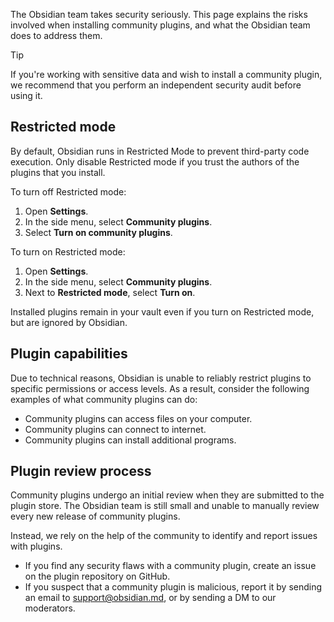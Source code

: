 The Obsidian team takes security seriously. This page explains the risks involved when installing community plugins, and what the Obsidian team does to address them.

> [!tip]
> If you're working with sensitive data and wish to install a community plugin, we recommend that you perform an independent security audit before using it.

## Restricted mode

By default, Obsidian runs in Restricted Mode to prevent third-party code execution. Only disable Restricted mode if you trust the authors of the plugins that you install.

To turn off Restricted mode:

1. Open **Settings**.
1. In the side menu, select **Community plugins**.
1. Select **Turn on community plugins**.

To turn on Restricted mode:

1. Open **Settings**.
1. In the side menu, select **Community plugins**.
1. Next to **Restricted mode**, select **Turn on**.

Installed plugins remain in your vault even if you turn on Restricted mode, but are ignored by Obsidian.

## Plugin capabilities

Due to technical reasons, Obsidian is unable to reliably restrict plugins to specific permissions or access levels. As a result, consider the following examples of what community plugins can do:

-   Community plugins can access files on your computer.
-   Community plugins can connect to internet.
-   Community plugins can install additional programs.

## Plugin review process

Community plugins undergo an initial review when they are submitted to the plugin store. The Obsidian team is still small and unable to manually review every new release of community plugins.

Instead, we rely on the help of the community to identify and report issues with plugins.

-   If you find any security flaws with a community plugin, create an issue on the plugin repository on GitHub.
-   If you suspect that a community plugin is malicious, report it by sending an email to support@obsidian.md, or by sending a DM to our moderators.

